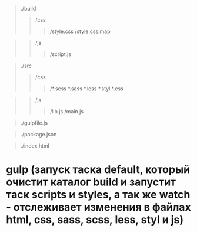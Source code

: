 > ./build  
> > /css       
> > > /style.css
> > > /style.css.map


> > /js
> > > /script.js

> ./src
> > /css
> > > /*.scss *.sass *.less *.styl *.css 

> > /js
> > > /lib.js 
> > > /main.js  

> ./gulpfile.js

> ./package.json

> ./index.html

    
gulp (запуск таска default, который очистит каталог build и запустит таск scripts и styles, а так же watch - отслеживает изменения в файлах html, css, sass, scss, less, styl и js)
================

    

        

            
         

        

             
            

    
    

